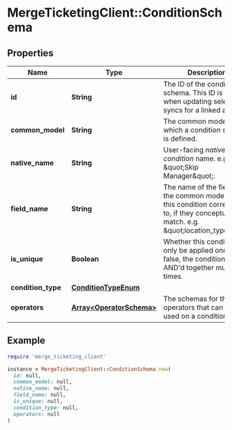 # MergeTicketingClient::ConditionSchema

## Properties

| Name | Type | Description | Notes |
| ---- | ---- | ----------- | ----- |
| **id** | **String** | The ID of the condition schema. This ID is used when updating selective syncs for a linked account. |  |
| **common_model** | **String** | The common model for which a condition schema is defined. | [optional][readonly] |
| **native_name** | **String** | User-facing *native condition* name. e.g. \&quot;Skip Manager\&quot;. |  |
| **field_name** | **String** | The name of the field on the common model that this condition corresponds to, if they conceptually match. e.g. \&quot;location_type\&quot;. |  |
| **is_unique** | **Boolean** | Whether this condition can only be applied once. If false, the condition can be AND&#39;d together multiple times. | [optional] |
| **condition_type** | [**ConditionTypeEnum**](ConditionTypeEnum.md) |  |  |
| **operators** | [**Array&lt;OperatorSchema&gt;**](OperatorSchema.md) | The schemas for the operators that can be used on a condition. |  |

## Example

```ruby
require 'merge_ticketing_client'

instance = MergeTicketingClient::ConditionSchema.new(
  id: null,
  common_model: null,
  native_name: null,
  field_name: null,
  is_unique: null,
  condition_type: null,
  operators: null
)
```

